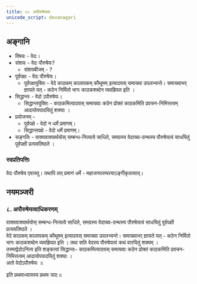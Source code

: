 ```yaml
---
title: ०८ अपौरुषेयता
unicode_script: devanagari
---
```



## अङ्गानि
- विषयः - वेदः।
- संशयः - वेदः पौरुषेयः?
  - संशयबीजम् - ?
- पूर्वपक्षः - वेदः पौरुषेयः।
  - पूर्वपक्षयुक्तिः - वेदे काठकम् कालापकम् कौथूमम् इत्यादयस् समाख्या उपलभ्यन्ते। समाख्याभर् ज्ञायते यत् - कठेन निर्मितो भागः काठकशब्देन व्यवह्रियत इति ।
- सिद्धान्तः - वेदो ऽपौरुषेयः।
  - सिद्धान्तयुक्तिः - काठकमित्यादयस् समाख्याः कठेन प्रोक्तं काठकमिति प्रवचन-निमित्तत्वम् आदायोपपादयितुं शक्याः ।  
- प्रयोजनम् -
  - पूर्वपक्षे - वेदो न धर्मे प्रमाणम्।
  - सिद्धान्तपक्षे - वेदो धर्मे प्रमाणम्।
- सङ्गतिः - वाक्यवाक्यार्थयोस् सम्बन्ध-नित्यत्वे साधिते, समग्रस्य वेदाख्य-ग्रन्थस्य पौरुषेयत्वं साधयितुं पूर्वपक्षी प्रत्यवतिष्ठते ।

### स्वप्रतिपत्तिः
वेदः पौरुषेय एवास्तु। तथापि तत् प्रमाणं धर्मे - महाजनपरम्परयाऽङ्गीकृतत्वात्।

## नयमञ्जरी
### ८. अपौरुषेयत्वाधिकरणम् 
वाक्यवाक्यार्थयोस् सम्बन्ध-नित्यत्वे साधिते, समग्रस्य वेदाख्य-ग्रन्थस्य पौरुषेयत्वं साधयितुं पूर्वपक्षी प्रत्यवतिष्ठते ।  
वेदे काठकम् कालापकम् कौथूमम् इत्यादयस् समाख्या उपलभ्यन्ते। समाख्याभर् ज्ञायते यत् - कठेन निर्मितो भागः काठकशब्देन व्यवह्रियत इति । तथा सति वेदस्य पौरुषेयत्वं कथं वारयितुं शक्यम् ।  
तस्माद्वेदोऽनित्य इति शङ्कायां सिद्धान्तः- काठकमित्यादयस् समाख्याः कठेन प्रोक्तं काठकमिति प्रवचन-निमित्तत्वम् आदायोपपादयितुं शक्याः ।  
अतो वेदोऽपौरुषेयः ॥ 

इति प्रथमाध्यायस्य प्रथमः पादः॥ 